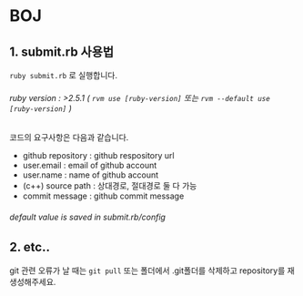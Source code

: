 # BOJ
## 1. submit.rb 사용법
`ruby submit.rb` 로 실행합니다.<br>
###### ruby version : >2.5.1 ( `rvm use [ruby-version]` 또는 `rvm --default use [ruby-version]` ) <br>
코드의 요구사항은 다음과 같습니다.
- github repository : github respository url
- user.email : email of github account
- user.name : name of github account
- (c++) source path : 상대경로, 절대경로 둘 다 가능
- commit message : github commit message

###### default value is saved in submit.rb/config

## 2. etc..
git 관련 오류가 날 때는
`git pull` 또는 폴더에서 .git폴더를 삭제하고 repository를 재생성해주세요.
